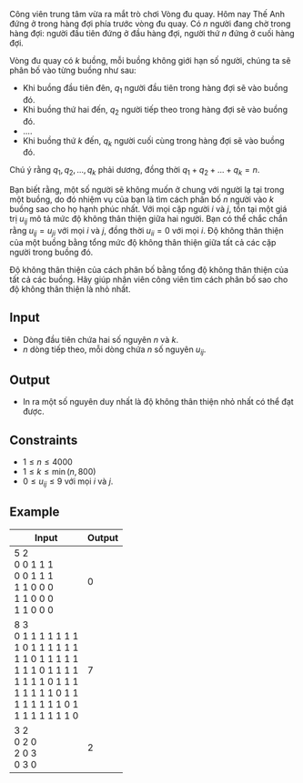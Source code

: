 <!-- https://codeforces.com/contest/321/problem/E -->

Công viên trung tâm vừa ra mắt trò chơi Vòng đu quay. Hôm nay Thế Anh đứng ở trong hàng đợi phía trước vòng đu quay. Có $n$ người đang chờ trong hàng đợi: người đầu tiên đứng ở đầu hàng đợi, người thứ $n$ đứng ở cuối hàng đợi.

Vòng đu quay có $k$ buồng, mỗi buồng không giới hạn số người, chúng ta sẽ phân bố vào từng buồng như sau:

- Khi buồng đầu tiên đên, $q_1$ người đầu tiên trong hàng đợi sẽ vào buồng đó.
- Khi buồng thứ hai đến, $q_2$ người tiếp theo trong hàng đợi sẽ vào buồng đó.
- ....
- Khi buồng thứ $k$ đến, $q_k$ người cuối cùng trong hàng đợi sẽ vào buồng đó.

Chú ý rằng $q_1,q_2,...,q_k$ phải dương, đồng thời $q_1 + q_2 + ... + q_k = n$.

Bạn biết rằng, một số người sẽ không muốn ở chung với người lạ tại trong một buồng, do đó nhiệm vụ của bạn là tìm cách phân bố $n$ người vào $k$ buồng sao cho họ hạnh phúc nhất. Với mọi cặp người $i$ và $j$, tồn tại một giá trị $u_{ij}$ mô tả mức độ không thân thiện giữa hai người. Bạn có thể chắc chắn rằng $u_{ij} = u_{ji}$ với mọi $i$ và $j$, đồng thời $u_{ii} = 0$ với mọi $i$. Độ không thân thiện của một buồng bằng tổng mức độ không thân thiện giữa tất cả các cặp người trong buồng đó. 

Độ không thân thiện của cách phân bố bằng tổng độ không thân thiện của tất cả các buồng. Hãy giúp nhân viên công viên tìm cách phân bố sao cho độ không thân thiện là nhỏ nhất.

## Input

- Dòng đầu tiên chứa hai số nguyên $n$ và $k$.
- $n$ dòng tiếp theo, mỗi dòng chứa $n$ số nguyên $u_{ij}$.

## Output

- In ra một số nguyên duy nhất là độ không thân thiện nhỏ nhất có thể đạt được.

## Constraints

- $1 \le n \le 4000$
- $1 \le k \le \min{(n, 800)}$
- $0 \le u_{ij} \le 9$ với mọi $i$ và $j$.

## Example 

| Input                                                                                                                                                                       | Output |
| --------------------------------------------------------------------------------------------------------------------------------------------------------------------------- | ------ |
| 5 2 <br> 0 0 1 1 1 <br> 0 0 1 1 1 <br> 1 1 0 0 0 <br> 1 1 0 0 0 <br> 1 1 0 0 0                                                                                              | 0      |
| 8 3 <br> 0 1 1 1 1 1 1 1 <br> 1 0 1 1 1 1 1 1 <br> 1 1 0 1 1 1 1 1 <br> 1 1 1 0 1 1 1 1 <br> 1 1 1 1 0 1 1 1 <br> 1 1 1 1 1 0 1 1 <br> 1 1 1 1 1 1 0 1 <br> 1 1 1 1 1 1 1 0 | 7      |
| 3 2 <br> 0 2 0 <br> 2 0 3 <br> 0 3 0                                                                                                                                        | 2      |
